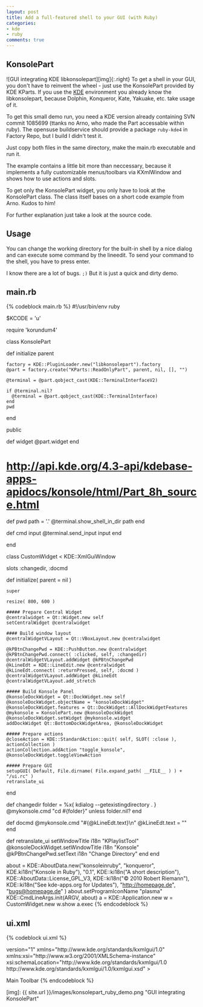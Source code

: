 ```yaml
---
layout: post
title: Add a full-featured shell to your GUI (with Ruby)
categories:
- kde
- ruby
comments: true
---
```


## KonsolePart

![GUI integrating KDE libkonsolepart][img]{:.right}
To get a shell in your GUI, you don't have to reinvent the wheel - just use
the KonsolePart provided by KDE KParts. If you use the [KDE][kde] environment
you already know the libkonsolepart, because Dolphin, Konqueror, Kate, Yakuake,
etc. take usage of it.

To get this small demo run, you need a KDE version already containing SVN
commit 1085699 (ttanks no Arno, who made the Part accessable within ruby).
The opensuse buildservice should provide a package `ruby-kde4` in Factory Repo,
but I build I didn't test it.

Just copy both files in the same directory, make the main.rb executable and run it.

The example contains a little bit more than neccessary, because it implements
a fully customizable menus/toolbars via KXmlWindow and shows how to use
actions and slots.

To get only the KonsolePart widget, you only have to look at the KonsolePart
class. The class itself bases on a short code example from Arno. Kudos to him!

For further explanation just take a look
at the source code.

## Usage

You can change the working directory for the built-in shell
by a nice dialog and can execute some command by the lineedit. To send your command
to the shell, you have to press enter.

I know there are a lot of bugs. `;)` But it is just a quick and dirty demo.

## main.rb

{% codeblock main.rb %}
#!/usr/bin/env ruby

$KCODE = 'u'

require 'korundum4'

class KonsolePart

  def initialize parent

    factory = KDE::PluginLoader.new("libkonsolepart").factory
    @part = factory.create("KParts::ReadOnlyPart", parent, nil, [], "")

    @terminal = @part.qobject_cast(KDE::TerminalInterfaceV2)

    if @terminal.nil?
      @terminal = @part.qobject_cast(KDE::TerminalInterface)
    end
    pwd

  end

  public

  def widget
    @part.widget
  end

  # http://api.kde.org/4.3-api/kdebase-apps-apidocs/konsole/html/Part_8h_source.html
  def pwd path = '.'
    @terminal.show_shell_in_dir path
  end

  def cmd input
    @terminal.send_input input
  end

end

class CustomWidget < KDE::XmlGuiWindow

  slots :changedir, :docmd

  def initialize( parent = nil )

    super

    resize( 800, 600 )

    ##### Prepare Central Widget
    @centralwidget = Qt::Widget.new self
    setCentralWidget @centralwidget

    #### Build window layout
    @centralWidgetVLayout = Qt::VBoxLayout.new @centralwidget

    @kPBtnChangePwd = KDE::PushButton.new @centralwidget
    @kPBtnChangePwd.connect( :clicked, self, :changedir)
    @centralWidgetVLayout.addWidget @kPBtnChangePwd
    @kLineEdt = KDE::LineEdit.new @centralwidget
    @kLineEdt.connect( :returnPressed, self, :docmd )
    @centralWidgetVLayout.addWidget @kLineEdt
    @centralWidgetVLayout.add_stretch

    ##### Build Konsole Panel
    @konsoleDockWidget = Qt::DockWidget.new self
    @konsoleDockWidget.objectName = "konsoleDockWidget"
    @konsoleDockWidget.features = Qt::DockWidget::AllDockWidgetFeatures
    @mykonsole = KonsolePart.new @konsoleDockWidget
    @konsoleDockWidget.setWidget @mykonsole.widget
    addDockWidget Qt::BottomDockWidgetArea, @konsoleDockWidget

    ##### Prepare actions
    @closeAction = KDE::StandardAction::quit( self, SLOT( :close ), actionCollection )
    actionCollection.addAction "toggle_konsole", @konsoleDockWidget.toggleViewAction

    ##### Prepare GUI
    setupGUI( Default, File.dirname( File.expand_path( __FILE__ ) ) + "/ui.rc" )
    retranslate_ui

  end

  def changedir
    folder = %x{ kdialog --getexistingdirectory . }
    @mykonsole.cmd "cd #{folder}" unless folder.nil?
  end

  def docmd
    @mykonsole.cmd "#{@kLineEdt.text}\n"
    @kLineEdt.text = ""
  end

  def retranslate_ui
    setWindowTitle i18n "KPlaylistTool"
    @konsoleDockWidget.setWindowTitle i18n "Konsole"
    @kPBtnChangePwd.setText i18n "Change Directory"
  end
end

about = KDE::AboutData.new("konsoleinruby", "konqueror", KDE.ki18n("Konsole in Ruby"), "0.1", KDE::ki18n("A short description"), KDE::AboutData::License_GPL_V3, KDE::ki18n("© 2010 Robert Riemann"), KDE::ki18n("See kde-apps.org for Updates"), "http://homepage.de", "bugs@homepage.de" )
about.setProgramIconName  "plasma"
KDE::CmdLineArgs.init(ARGV, about)
a = KDE::Application.new
w = CustomWidget.new
w.show
a.exec
{% endcodeblock %}


## ui.xml

{% codeblock ui.xml %}
<?xml version="1.0" encoding="UTF-8"?>
<gui name="konsole_in_ruby">
     version="1"
     xmlns="http://www.kde.org/standards/kxmlgui/1.0"
     xmlns:xsi="http://www.w3.org/2001/XMLSchema-instance"
     xsi:schemaLocation="http://www.kde.org/standards/kxmlgui/1.0
                         http://www.kde.org/standards/kxmlgui/1.0/kxmlgui.xsd" >
  <MenuBar>
    <Menu name="file" >
    </Menu>
    <Menu name="view" >
      <Action name="toggle_konsole" />
    </Menu>
  </MenuBar>
  <ToolBar name="mainToolBar" >
    <text>Main Toolbar</text>
    <Action name="toggle_konsole" />
    <Action name="file_quit" />
  </ToolBar>
</gui>
{% endcodeblock %}


[kde]: http://kde.org/
[img]: {{ site.url }}/images/konsolepart_ruby_demo.png "GUI integrating KonsolePart"